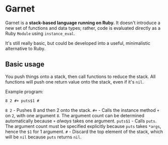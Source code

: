 # Garnet
Garnet is a **stack-based language running on Ruby.** It doesn't introduce
a new set of functions and data types; rather, code is evaluated directly
as a Ruby `Module` using `instance_eval`.

It's still really basic, but could be developed into a useful, minimalistic
alternative to Ruby.

## Basic usage
You push things onto a stack, then call functions to reduce the stack. All
functions will push one return value onto the stack, even if it's `nil`.

Example program:

```
8 2 #+ puts$1 #
```

`8 2` - Pushes 8 and then 2 onto the stack.
`#+` - Calls the instance method `+` on `2`, with one argument `8`. The argument count can be determined automatically because `+` *always* takes one argument.
`puts$1` - Calls `puts`. The argument count must be specified explicitly because `puts` takes `*args`, hence the `$1` for 1 argument.
`#` - Discard the top element of the stack, which will be `nil` because `puts` returns `nil`.
